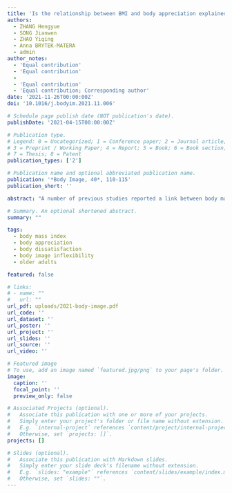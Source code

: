 ```yaml
---
title: 'Is the relationship between BMI and body appreciation explained by body dissatisfaction and body image inflexibility among older adults? A study among older Chinese men and women'
authors:
  - ZHANG Hengyue
  - SONG Jianwen
  - ZHAO Yiqing
  - Anna BRYTEK-MATERA
  - admin
author_notes:
  - 'Equal contribution'
  - 'Equal contribution'
  - 
  - 'Equal contribution'
  - 'Equal contribution; Corresponding author'
date: '2021-11-26T00:00:00Z'
doi: '10.1016/j.bodyim.2021.11.006'

# Schedule page publish date (NOT publication's date).
publishDate: '2021-04-15T00:00:00Z'

# Publication type.
# Legend: 0 = Uncategorized; 1 = Conference paper; 2 = Journal article;
# 3 = Preprint / Working Paper; 4 = Report; 5 = Book; 6 = Book section;
# 7 = Thesis; 8 = Patent
publication_types: ['2']

# Publication name and optional abbreviated publication name.
publication: '*Body Image, 40*, 110-115'
publication_short: ''

abstract: "A number of previous studies reported a link between body mass index (BMI) and body appreciation; however, many of these studies were conducted in Western countries and addressed younger samples. Older adults, especially in East Asia, remain insufficiently examined. Therefore, the objective of this study was to examine the relationship between BMI and body appreciation and to explore two potential mediators, body dissatisfaction and body image inflexibility, as proposed in a previous meta-analysis. A community-based cross-sectional study was performed among 313 older Chinese men and women (*M* = 67.90, *SD* = 7.94). Mediation tests were conducted to examine the roles of body dissatisfaction and body image inflexibility in the relationship between BMI and body appreciation. BMI correlated significantly with body appreciation, body dissatisfaction, and body image inflexibility among older women but did not correlate with body appreciation among older men. Body dissatisfaction and body image inflexibility emerged as significant mediators in the relationship between BMI and body appreciation among older Chinese women. Reducing body dissatisfaction and body image inflexibility may be potential targets for helping older women with high BMI to promote their body appreciation."

# Summary. An optional shortened abstract.
summary: ""

tags:
  - body mass index
  - body appreciation
  - body dissatisfaction
  - body image inflexibility
  - older adults

featured: false

# links:
# - name: ""
#   url: ""
url_pdf: uploads/2021-body-image.pdf
url_code: ''
url_dataset: ''
url_poster: ''
url_project: ''
url_slides: ''
url_source: ''
url_video: ''

# Featured image
# To use, add an image named `featured.jpg/png` to your page's folder.
image:
  caption: ''
  focal_point: ''
  preview_only: false

# Associated Projects (optional).
#   Associate this publication with one or more of your projects.
#   Simply enter your project's folder or file name without extension.
#   E.g. `internal-project` references `content/project/internal-project/index.md`.
#   Otherwise, set `projects: []`.
projects: []

# Slides (optional).
#   Associate this publication with Markdown slides.
#   Simply enter your slide deck's filename without extension.
#   E.g. `slides: "example"` references `content/slides/example/index.md`.
#   Otherwise, set `slides: ""`.
---
```

